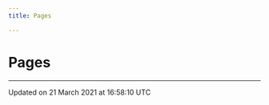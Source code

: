 ```yaml
---
title: Pages

---
```


# Pages







-------------------------------

Updated on 21 March 2021 at 16:58:10 UTC
